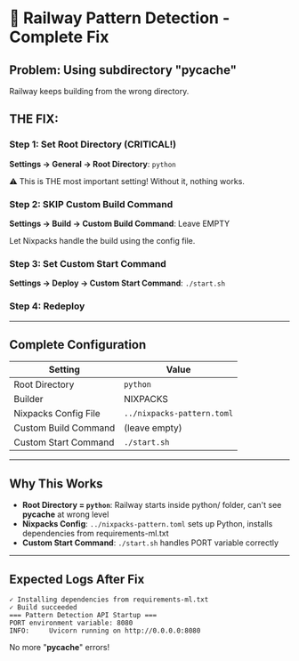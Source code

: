 # 🚨 Railway Pattern Detection - Complete Fix

## Problem: Using subdirectory "__pycache__"

Railway keeps building from the wrong directory.

## THE FIX:

### Step 1: Set Root Directory (CRITICAL!)
**Settings → General → Root Directory**: `python`

⚠️ This is THE most important setting! Without it, nothing works.

### Step 2: SKIP Custom Build Command
**Settings → Build → Custom Build Command**: Leave EMPTY

Let Nixpacks handle the build using the config file.

### Step 3: Set Custom Start Command
**Settings → Deploy → Custom Start Command**: `./start.sh`

### Step 4: Redeploy

---

## Complete Configuration

| Setting | Value |
|---------|-------|
| Root Directory | `python` |
| Builder | NIXPACKS |
| Nixpacks Config File | `../nixpacks-pattern.toml` |
| Custom Build Command | (leave empty) |
| Custom Start Command | `./start.sh` |

---

## Why This Works

- **Root Directory = `python`**: Railway starts inside python/ folder, can't see __pycache__ at wrong level
- **Nixpacks Config**: `../nixpacks-pattern.toml` sets up Python, installs dependencies from requirements-ml.txt
- **Custom Start Command**: `./start.sh` handles PORT variable correctly

---

## Expected Logs After Fix

```
✓ Installing dependencies from requirements-ml.txt
✓ Build succeeded
=== Pattern Detection API Startup ===
PORT environment variable: 8080
INFO:     Uvicorn running on http://0.0.0.0:8080
```

No more "__pycache__" errors!
